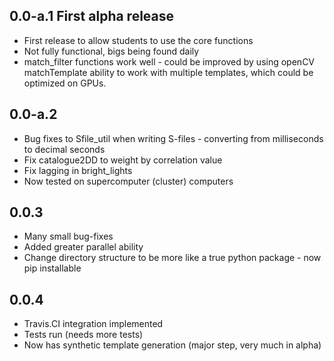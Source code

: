 ## 0.0-a.1 First alpha release
* First release to allow students to use the core functions
* Not fully functional, bigs being found daily
* match_filter functions work well - could be improved by using openCV matchTemplate ability to work with multiple templates, which could be optimized on GPUs.

## 0.0-a.2
* Bug fixes to Sfile_util when writing S-files - converting from milliseconds to decimal seconds
* Fix catalogue2DD to weight by correlation value
* Fix lagging in bright_lights
* Now tested on supercomputer (cluster) computers

## 0.0.3
* Many small bug-fixes
* Added greater parallel ability
* Change directory structure to be more like a true python package - now pip installable

## 0.0.4
* Travis.CI integration implemented
* Tests run (needs more tests)
* Now has synthetic template generation (major step, very much in alpha)

